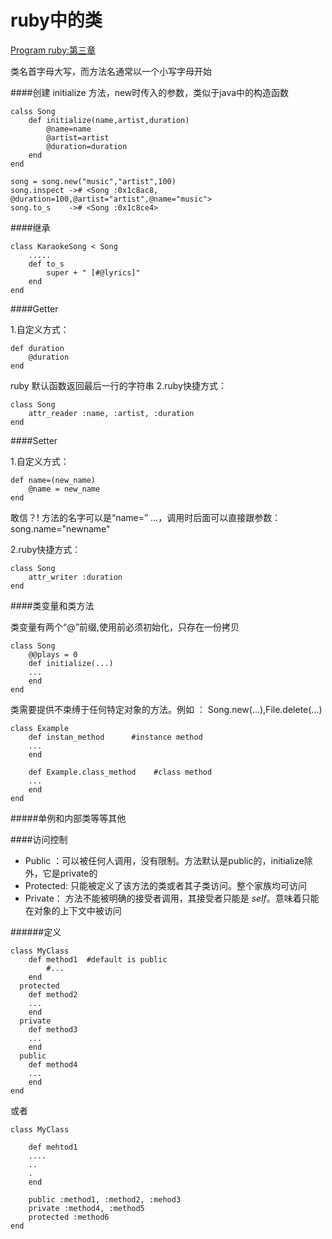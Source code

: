 ruby中的类
=========
[Program ruby:第三章]()

类名首字母大写，而方法名通常以一个小写字母开始

####创建
initialize 方法，new时传入的参数，类似于java中的构造函数

	calss Song
		def initialize(name,artist,duration)
			@name=name
			@artist=artist
			@duration=duration
		end
	end

	song = song.new("music","artist",100)
	song.inspect -># <Song :0x1c8ac8, @duration=100,@artist="artist",@name="music">
	song.to_s    -># <Song :0x1c8ce4>

####继承

	class KaraokeSong < Song
		.....
		def to_s
			super + " [#@lyrics]"
		end
	end

####Getter

1.自定义方式：

	def duration
		@duration
	end

ruby 默认函数返回最后一行的字符串
2.ruby快捷方式：

	class Song
		attr_reader :name, :artist, :duration
	end

####Setter

1.自定义方式：
	
	def name=(new_name)
		@name = new_name
	end

敢信？! 方法的名字可以是“name=” ...，调用时后面可以直接跟参数： song.name="newname"

2.ruby快捷方式：

	class Song
		attr_writer :duration
	end

####类变量和类方法

类变量有两个“@”前缀,使用前必须初始化，只存在一份拷贝

	class Song
		@@plays = 0
		def initialize(...)
		...
		end
	end

类需要提供不束缚于任何特定对象的方法。例如 ： Song.new(...),File.delete(...)

	class Example
		def instan_method      #instance method
		...
		end
		
		def Example.class_method    #class method
		...
		end
	end

#####单例和内部类等等其他

####访问控制

* Public ：可以被任何人调用，没有限制。方法默认是public的，initialize除外，它是private的
* Protected: 只能被定义了该方法的类或者其子类访问。整个家族均可访问
* Private： 方法不能被明确的接受者调用，其接受者只能是 *self*。意味着只能在对象的上下文中被访问

######定义
	
	class MyClass
		def method1  #default is public
			#...
		end
	  protected
	  	def method2
	  	...
	  	end
	  private
	  	def method3
	  	...
	  	end
	  public
	  	def method4
	  	...
	  	end
	end

或者

	class MyClass

		def mehtod1
		....
		..
		.
		end

		public :method1, :method2, :mehod3
		private :method4, :method5
		protected :method6
	end
	